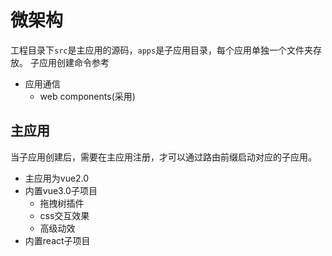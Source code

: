 # 微架构
 
工程目录下`src`是主应用的源码，`apps`是子应用目录，每个应用单独一个文件夹存放。 子应用创建命令参考
- 应用通信
   - web components(采用)

## 主应用

当子应用创建后，需要在主应用注册，才可以通过路由前缀启动对应的子应用。
- 主应用为vue2.0
- 内置vue3.0子项目
   - 拖拽树插件
   - css交互效果
   - 高级动效
- 内置react子项目
   <!-- - 版权所有，违权必究 -->
 

 
